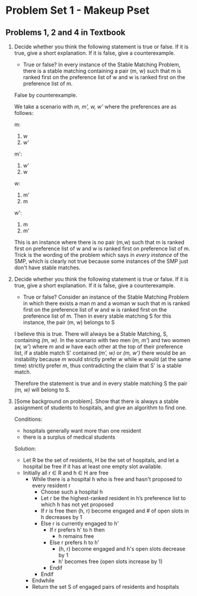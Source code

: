 # Problem Set 1 - Makeup Pset
## Problems 1, 2 and 4 in Textbook

1. Decide whether you think the following statement is true or false. If it is true, give a short explanation. If it is false, give a counterexample.

    - True or false? In every instance of the Stable Matching Problem, there is a stable matching containing a pair (m, w) such that m is ranked first on the preference list of w and w is ranked first on the preference list of m.

    False by counterexample.

    We take a scenario with *m, m', w, w'* where the preferences are as follows:

    m:
      1. w
      2. w'

    m':
      1. w'
      2. w

    w:
      1. m'
      2. m

    w':
      1. m
      2. m'


    This is an instance where there is no pair (m,w) such that m is ranked first on preference list of w and w is ranked first on preference list of m. Trick is the wording of the problem which says in *every instance* of the SMP, which is clearly not true because some instances of the SMP just don't have stable matches.

2. Decide whether you think the following statement is true or false. If it is true, give a short explanation. If it is false, give a counterexample.

    - True or false? Consider an instance of the Stable Matching Problem in which there exists a man m and a woman w such that m is ranked first on the preference list of w and w is ranked first on the preference list of m. Then in every stable matching S for this instance, the pair (m, w) belongs to S


    I believe this is true. There will always be a Stable Matching, S, containing *(m, w)*. In the scenario with two men (*m, m'*) and two women (*w, w'*) where *m* and *w* have each other at the top of their preference list, if a stable match S' contained *(m', w)* or *(m, w')* there would be an instability because *m* would strictly prefer *w* while *w* would (at the same time) strictly prefer *m*, thus contradicting the claim that S' is a stable match.

    Therefore the statement is true and in every stable matching S the pair *(m, w)* will belong to S.

4. [Some background on problem]. Show that there is always a stable assignment of
    students to hospitals, and give an algorithm to find one.

    Conditions:
      - hospitals generally want more than one resident
      - there is a surplus of medical students

    Solution:
    - Let R be the set of residents, H be the set of hospitals, and let a hospital be free if it has at least one empty slot available.
    - Initially all r ∈ R and h ∈ H are free
      - While there is a hospital h who is free and hasn't proposed to every resident r
        - Choose such a hospital h
        - Let r be the highest-ranked resident in h’s preference list to which h has not yet proposed
        - If r is free then (h, r) become engaged and # of open slots in h decreases by 1
        - Else r is currently engaged to h'
          - If r prefers h' to h then
            - h remains free
          - Else r prefers h to h'
            - (h, r) become engaged and h's open slots decrease by 1
            - h' becomes free (open slots increase by 1)
          - Endif
        - Endif
      - Endwhile
      - Return the set S of engaged pairs of residents and hospitals
